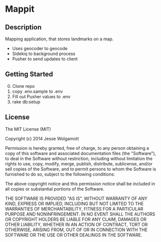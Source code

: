 Mappit
================

Description
-----------
Mapping application, that stores landmarks on a map.

* Uses geocoder to geocode
* Sidekiq to background process
* Pusher to send updates to client


Getting Started
---------------

0. Clone repo
0. copy .env.sample to .env
0. Fill out Pusher values to .env
0. rake db:setup

License
---------
The MIT License (MIT)

Copyright (c) 2014 Jesse Wolgamott

Permission is hereby granted, free of charge, to any person obtaining a copy
of this software and associated documentation files (the "Software"), to deal
in the Software without restriction, including without limitation the rights
to use, copy, modify, merge, publish, distribute, sublicense, and/or sell
copies of the Software, and to permit persons to whom the Software is
furnished to do so, subject to the following conditions:

The above copyright notice and this permission notice shall be included in
all copies or substantial portions of the Software.

THE SOFTWARE IS PROVIDED "AS IS", WITHOUT WARRANTY OF ANY KIND, EXPRESS OR
IMPLIED, INCLUDING BUT NOT LIMITED TO THE WARRANTIES OF MERCHANTABILITY,
FITNESS FOR A PARTICULAR PURPOSE AND NONINFRINGEMENT. IN NO EVENT SHALL THE
AUTHORS OR COPYRIGHT HOLDERS BE LIABLE FOR ANY CLAIM, DAMAGES OR OTHER
LIABILITY, WHETHER IN AN ACTION OF CONTRACT, TORT OR OTHERWISE, ARISING FROM,
OUT OF OR IN CONNECTION WITH THE SOFTWARE OR THE USE OR OTHER DEALINGS IN
THE SOFTWARE.
